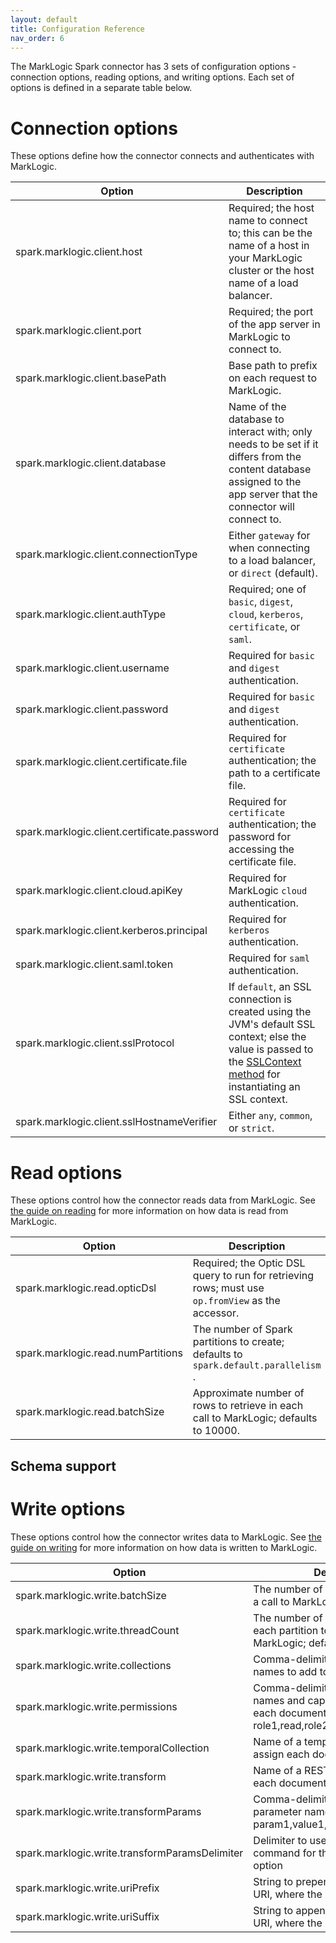 ```yaml
---
layout: default
title: Configuration Reference
nav_order: 6
---
```


The MarkLogic Spark connector has 3 sets of configuration options - connection options, reading options, and writing 
options. Each set of options is defined in a separate table below.

# Connection options

These options define how the connector connects and authenticates with MarkLogic.

| Option                                      | Description |
|---------------------------------------------| --- |
| spark.marklogic.client.host                 | Required; the host name to connect to; this can be the name of a host in your MarkLogic cluster or the host name of a load balancer. |
| spark.marklogic.client.port                 | Required; the port of the app server in MarkLogic to connect to. |
| spark.marklogic.client.basePath             | Base path to prefix on each request to MarkLogic. |
| spark.marklogic.client.database             | Name of the database to interact with; only needs to be set if it differs from the content database assigned to the app server that the connector will connect to.|
| spark.marklogic.client.connectionType       | Either `gateway` for when connecting to a load balancer, or `direct` (default). |
| spark.marklogic.client.authType             | Required; one of `basic`, `digest`, `cloud`, `kerberos`, `certificate`, or `saml`. |
| spark.marklogic.client.username             | Required for `basic` and `digest` authentication. |
| spark.marklogic.client.password             | Required for `basic` and `digest` authentication. |
| spark.marklogic.client.certificate.file     | Required for `certificate` authentication; the path to a certificate file. |
| spark.marklogic.client.certificate.password | Required for `certificate` authentication; the password for accessing the certificate file. |
| spark.marklogic.client.cloud.apiKey         | Required for MarkLogic `cloud` authentication. |
| spark.marklogic.client.kerberos.principal | Required for `kerberos` authentication. |
| spark.marklogic.client.saml.token | Required for `saml` authentication. |
| spark.marklogic.client.sslProtocol | If `default`, an SSL connection is created using the JVM's default SSL context; else the value is passed to the [SSLContext method](https://docs.oracle.com/javase/8/docs/api/javax/net/ssl/SSLContext.html#getInstance-java.lang.String-) for instantiating an SSL context. |
| spark.marklogic.client.sslHostnameVerifier | Either `any`, `common`, or `strict`. |

# Read options

These options control how the connector reads data from MarkLogic. See [the guide on reading](reading.md) for more 
information on how data is read from MarkLogic.

| Option | Description                                                                                       | 
| --- |---------------------------------------------------------------------------------------------------|
| spark.marklogic.read.opticDsl | Required; the Optic DSL query to run for retrieving rows; must use `op.fromView` as the accessor. |
| spark.marklogic.read.numPartitions | The number of Spark partitions to create; defaults to `spark.default.parallelism` .               |
| spark.marklogic.read.batchSize | Approximate number of rows to retrieve in each call to MarkLogic; defaults to 10000.              |

## Schema support

# Write options

These options control how the connector writes data to MarkLogic. See [the guide on writing](writing.md) for more 
information on how data is written to MarkLogic.

| Option | Description                                                                       | 
| --- |-----------------------------------------------------------------------------------|
| spark.marklogic.write.batchSize | The number of documents written in a call to MarkLogic; defaults to 100. |
| spark.marklogic.write.threadCount | The number of threads used within each partition to send documents to MarkLogic; defaults to 4. |
| spark.marklogic.write.collections | Comma-delimited string of collection names to add to each document |
| spark.marklogic.write.permissions | Comma-delimited string of role names and capabilities to add to each document - e.g. role1,read,role2,update,role3,execute |
| spark.marklogic.write.temporalCollection | Name of a temporal collection to assign each document to |
| spark.marklogic.write.transform | Name of a REST transform to apply to each document |
| spark.marklogic.write.transformParams | Comma-delimited string of transform parameter names and values - e.g. param1,value1,param2,value2 |
| spark.marklogic.write.transformParamsDelimiter | Delimiter to use instead of a command for the `transformParams` option |
| spark.marklogic.write.uriPrefix | String to prepend to each document URI, where the URI defaults to a UUID |
| spark.marklogic.write.uriSuffix | String to append to each document URI, where the URI defaults to a UUID |
